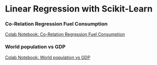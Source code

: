 # Linear Regression with Scikit-Learn

### Co-Relation Regression Fuel Consumption
<a href="https://colab.research.google.com/drive/1kCliK1QuKQnfxu5N00Z7PjMR0ZOnHkVC" target="_blank">Colab Notebook: Co-Relation Regression Fuel Consumption</a>
<br/>


### World population vs GDP
<a href="https://colab.research.google.com/drive/1w4G6hMLs5x28Iv4CLXxAqr8vAOFioK4t" target="_blank">Colab Notebook: World population vs GDP</a>
<br/>
